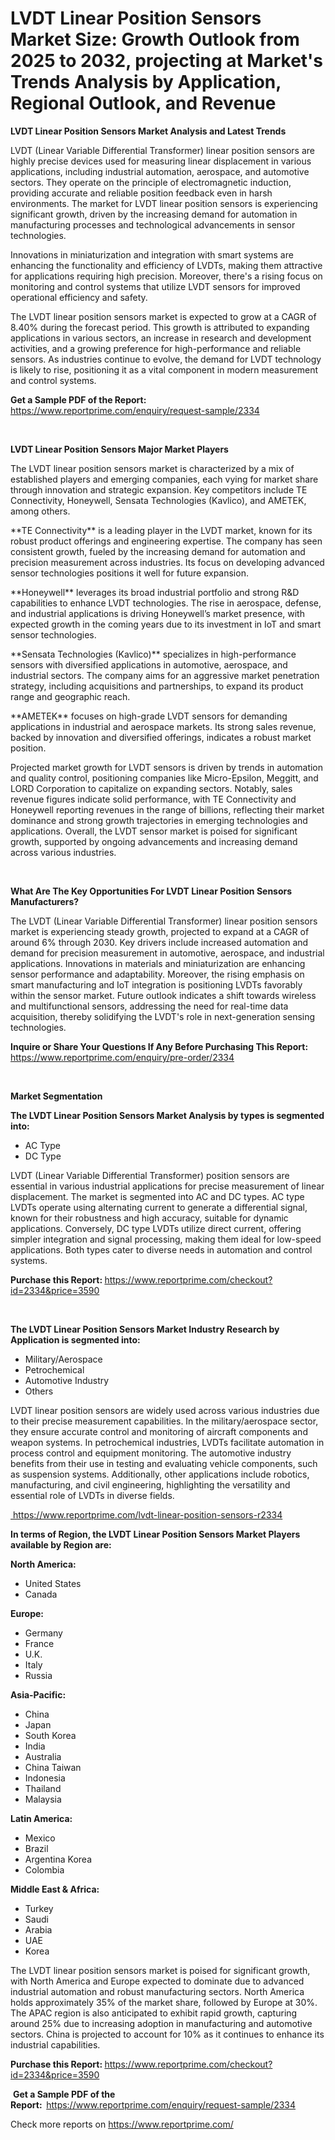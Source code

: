 <p><h1>LVDT Linear Position Sensors Market Size: Growth Outlook from 2025 to 2032, projecting at Market's Trends Analysis by Application, Regional Outlook, and Revenue</h1></p><p><strong>LVDT Linear Position Sensors Market Analysis and Latest Trends</strong></p>
<p><p>LVDT (Linear Variable Differential Transformer) linear position sensors are highly precise devices used for measuring linear displacement in various applications, including industrial automation, aerospace, and automotive sectors. They operate on the principle of electromagnetic induction, providing accurate and reliable position feedback even in harsh environments. The market for LVDT linear position sensors is experiencing significant growth, driven by the increasing demand for automation in manufacturing processes and technological advancements in sensor technologies.</p><p>Innovations in miniaturization and integration with smart systems are enhancing the functionality and efficiency of LVDTs, making them attractive for applications requiring high precision. Moreover, there's a rising focus on monitoring and control systems that utilize LVDT sensors for improved operational efficiency and safety.</p><p>The LVDT linear position sensors market is expected to grow at a CAGR of 8.40% during the forecast period. This growth is attributed to expanding applications in various sectors, an increase in research and development activities, and a growing preference for high-performance and reliable sensors. As industries continue to evolve, the demand for LVDT technology is likely to rise, positioning it as a vital component in modern measurement and control systems.</p></p>
<p><strong>Get a Sample PDF of the Report:&nbsp;</strong> <a href="https://www.reportprime.com/enquiry/request-sample/2334?utm_campaign=2269&utm_medium=2&utm_source=Github&utm_content=ia&utm_term=18032025&utm_id=lvdt-linear-position-sensors">https://www.reportprime.com/enquiry/request-sample/2334</a></p>
<p>&nbsp;</p>
<p><strong>LVDT Linear Position Sensors Major Market Players</strong></p>
<p><p>The LVDT linear position sensors market is characterized by a mix of established players and emerging companies, each vying for market share through innovation and strategic expansion. Key competitors include TE Connectivity, Honeywell, Sensata Technologies (Kavlico), and AMETEK, among others.</p><p>**TE Connectivity** is a leading player in the LVDT market, known for its robust product offerings and engineering expertise. The company has seen consistent growth, fueled by the increasing demand for automation and precision measurement across industries. Its focus on developing advanced sensor technologies positions it well for future expansion.</p><p>**Honeywell** leverages its broad industrial portfolio and strong R&D capabilities to enhance LVDT technologies. The rise in aerospace, defense, and industrial applications is driving Honeywell’s market presence, with expected growth in the coming years due to its investment in IoT and smart sensor technologies.</p><p>**Sensata Technologies (Kavlico)** specializes in high-performance sensors with diversified applications in automotive, aerospace, and industrial sectors. The company aims for an aggressive market penetration strategy, including acquisitions and partnerships, to expand its product range and geographic reach.</p><p>**AMETEK** focuses on high-grade LVDT sensors for demanding applications in industrial and aerospace markets. Its strong sales revenue, backed by innovation and diversified offerings, indicates a robust market position.</p><p>Projected market growth for LVDT sensors is driven by trends in automation and quality control, positioning companies like Micro-Epsilon, Meggitt, and LORD Corporation to capitalize on expanding sectors. Notably, sales revenue figures indicate solid performance, with TE Connectivity and Honeywell reporting revenues in the range of billions, reflecting their market dominance and strong growth trajectories in emerging technologies and applications. Overall, the LVDT sensor market is poised for significant growth, supported by ongoing advancements and increasing demand across various industries.</p></p>
<p>&nbsp;</p>
<p><strong>What Are The Key Opportunities For LVDT Linear Position Sensors Manufacturers?</strong></p>
<p><p>The LVDT (Linear Variable Differential Transformer) linear position sensors market is experiencing steady growth, projected to expand at a CAGR of around 6% through 2030. Key drivers include increased automation and demand for precision measurement in automotive, aerospace, and industrial applications. Innovations in materials and miniaturization are enhancing sensor performance and adaptability. Moreover, the rising emphasis on smart manufacturing and IoT integration is positioning LVDTs favorably within the sensor market. Future outlook indicates a shift towards wireless and multifunctional sensors, addressing the need for real-time data acquisition, thereby solidifying the LVDT's role in next-generation sensing technologies.</p></p>
<p><strong>Inquire or Share Your Questions If Any Before Purchasing This Report:</strong> <a href="https://www.reportprime.com/enquiry/pre-order/2334?utm_campaign=2269&utm_medium=2&utm_source=Github&utm_content=ia&utm_term=18032025&utm_id=lvdt-linear-position-sensors">https://www.reportprime.com/enquiry/pre-order/2334</a></p>
<p>&nbsp;</p>
<p><strong>Market Segmentation</strong></p>
<p><strong>The LVDT Linear Position Sensors Market Analysis by types is segmented into:</strong></p>
<p><ul><li>AC Type</li><li>DC Type</li></ul></p>
<p><p>LVDT (Linear Variable Differential Transformer) position sensors are essential in various industrial applications for precise measurement of linear displacement. The market is segmented into AC and DC types. AC type LVDTs operate using alternating current to generate a differential signal, known for their robustness and high accuracy, suitable for dynamic applications. Conversely, DC type LVDTs utilize direct current, offering simpler integration and signal processing, making them ideal for low-speed applications. Both types cater to diverse needs in automation and control systems.</p></p>
<p><strong>Purchase this Report:&nbsp;</strong><a href="https://www.reportprime.com/checkout?id=2334&price=3590&utm_campaign=2269&utm_medium=2&utm_source=Github&utm_content=ia&utm_term=18032025&utm_id=lvdt-linear-position-sensors">https://www.reportprime.com/checkout?id=2334&price=3590</a></p>
<p>&nbsp;</p>
<p><strong>The LVDT Linear Position Sensors Market Industry Research by Application is segmented into:</strong></p>
<p><ul><li>Military/Aerospace</li><li>Petrochemical</li><li>Automotive Industry</li><li>Others</li></ul></p>
<p><p>LVDT linear position sensors are widely used across various industries due to their precise measurement capabilities. In the military/aerospace sector, they ensure accurate control and monitoring of aircraft components and weapon systems. In petrochemical industries, LVDTs facilitate automation in process control and equipment monitoring. The automotive industry benefits from their use in testing and evaluating vehicle components, such as suspension systems. Additionally, other applications include robotics, manufacturing, and civil engineering, highlighting the versatility and essential role of LVDTs in diverse fields.</p></p>
<p><a href="https://www.reportprime.com/lvdt-linear-position-sensors-r2334?utm_campaign=2269&utm_medium=2&utm_source=Github&utm_content=ia&utm_term=18032025&utm_id=lvdt-linear-position-sensors">&nbsp;https://www.reportprime.com/lvdt-linear-position-sensors-r2334</a></p>
<p><strong>In terms of Region, the LVDT Linear Position Sensors Market Players available by Region are:</strong></p>
<p>
    <p> <strong> North America: </strong>
        <ul>
            <li>United States</li>
            <li>Canada</li>
        </ul>
        </p> 
    <p> <strong> Europe: </strong>
        <ul>
            <li>Germany</li>
            <li>France</li>
            <li>U.K.</li>
            <li>Italy</li>
            <li>Russia</li>
        </ul>
        </p> 
    <p> <strong> Asia-Pacific: </strong>
        <ul>
            <li>China</li>
            <li>Japan</li>
            <li>South Korea</li>
            <li>India</li>
            <li>Australia</li>
            <li>China Taiwan</li>
            <li>Indonesia</li>
            <li>Thailand</li>
            <li>Malaysia</li>
        </ul>
        </p> 
    <p> <strong> Latin America: </strong>
        <ul>
            <li>Mexico</li>
            <li>Brazil</li>
            <li>Argentina Korea</li>
            <li>Colombia</li>
        </ul>
        </p> 
    <p> <strong> Middle East & Africa: </strong>
        <ul>
            <li>Turkey</li>
            <li>Saudi</li>
            <li>Arabia</li>
            <li>UAE</li>
            <li>Korea</li>
        </ul>
    </p>
    </p>
<p><p>The LVDT linear position sensors market is poised for significant growth, with North America and Europe expected to dominate due to advanced industrial automation and robust manufacturing sectors. North America holds approximately 35% of the market share, followed by Europe at 30%. The APAC region is also anticipated to exhibit rapid growth, capturing around 25% due to increasing adoption in manufacturing and automotive sectors. China is projected to account for 10% as it continues to enhance its industrial capabilities.</p></p>
<p><strong>Purchase this Report: </strong><a href="https://www.reportprime.com/checkout?id=2334&price=3590&utm_campaign=2269&utm_medium=2&utm_source=Github&utm_content=ia&utm_term=18032025&utm_id=lvdt-linear-position-sensors">https://www.reportprime.com/checkout?id=2334&price=3590</a></p>
<p>&nbsp;<strong>Get a Sample PDF of the Report:&nbsp;&nbsp;</strong><a href="https://www.reportprime.com/enquiry/request-sample/2334?utm_campaign=2269&utm_medium=2&utm_source=Github&utm_content=ia&utm_term=18032025&utm_id=lvdt-linear-position-sensors">https://www.reportprime.com/enquiry/request-sample/2334</a></p>
<p><strong></strong></p>
<p>Check more reports on <a href="https://www.reportprime.com/?utm_campaign=2269&utm_medium=2&utm_source=Github&utm_content=ia&utm_term=18032025&utm_id=lvdt-linear-position-sensors">https://www.reportprime.com/</a></p>